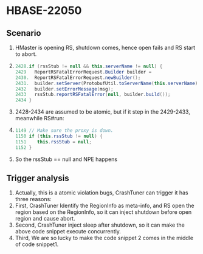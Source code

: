 # HBASE-22050

## Scenario

1. HMaster is opening RS, shutdown comes, hence open fails and RS start to abort.

2. ```java
   2428.if (rssStub != null && this.serverName != null) {
   2429   ReportRSFatalErrorRequest.Builder builder =
   2430.  ReportRSFatalErrorRequest.newBuilder();
   2431.  builder.setServer(ProtobufUtil.toServerName(this.serverName));
   2432   builder.setErrorMessage(msg);
   2433   rssStub.reportRSFatalError(null, builder.build());
   2434 }
   ```

3. 2428-2434 are assumed to be atomic, but if it step in the 2429-2433, meanwhile RS#run:

4. ```java
   1149 // Make sure the proxy is down.
   1150 if (this.rssStub != null) {
   1151    this.rssStub = null;
   1152 }
   ```

5. So the rssStub == null and NPE happens

## Trigger analysis

1. Actually, this is a atomic violation bugs, CrashTuner can trigger it has three reasons:
2. First, CrashTuner Identify the RegionInfo as meta-info, and RS open the region based on the RegionInfo, so it can inject shutdown before open region and cause abort.
3.  Second, CrashTuner inject sleep after shutdown, so it can make the above code snippet execute concurrently.
4. Third, We are so lucky to make the  code snippet 2 comes in the middle of code snippet1.
